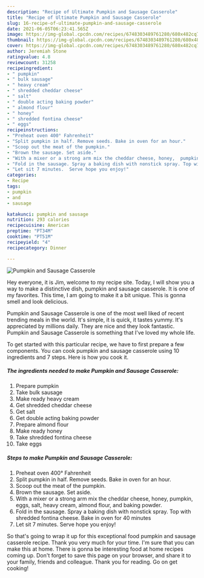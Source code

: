 ```yaml
---
description: "Recipe of Ultimate Pumpkin and Sausage Casserole"
title: "Recipe of Ultimate Pumpkin and Sausage Casserole"
slug: 16-recipe-of-ultimate-pumpkin-and-sausage-casserole
date: 2021-06-05T06:23:41.565Z
image: https://img-global.cpcdn.com/recipes/6748303489761280/680x482cq70/pumpkin-and-sausage-casserole-recipe-main-photo.jpg
thumbnail: https://img-global.cpcdn.com/recipes/6748303489761280/680x482cq70/pumpkin-and-sausage-casserole-recipe-main-photo.jpg
cover: https://img-global.cpcdn.com/recipes/6748303489761280/680x482cq70/pumpkin-and-sausage-casserole-recipe-main-photo.jpg
author: Jeremiah Stone
ratingvalue: 4.8
reviewcount: 31258
recipeingredient:
- " pumpkin"
- " bulk sausage"
- " heavy cream"
- " shredded cheddar cheese"
- " salt"
- " double acting baking powder"
- " almond flour"
- " honey"
- " shredded fontina cheese"
- " eggs"
recipeinstructions:
- "Preheat oven 400° Fahrenheit"
- "Split pumpkin in half. Remove seeds. Bake in oven for an hour."
- "Scoop out the meat of the pumpkin."
- "Brown the sausage. Set aside."
- "With a mixer or a strong arm mix the cheddar cheese, honey,  pumpkin, eggs, salt, heavy cream, almond flour, and baking powder."
- "Fold in the sausage. Spray a baking dish with nonstick spray. Top with shredded fontina cheese. Bake in oven for 40 minutes"
- "Let sit 7 minutes.  Serve hope you enjoy!"
categories:
- Recipe
tags:
- pumpkin
- and
- sausage

katakunci: pumpkin and sausage 
nutrition: 293 calories
recipecuisine: American
preptime: "PT34M"
cooktime: "PT51M"
recipeyield: "4"
recipecategory: Dinner

---
```



![Pumpkin and Sausage Casserole](https://img-global.cpcdn.com/recipes/6748303489761280/680x482cq70/pumpkin-and-sausage-casserole-recipe-main-photo.jpg)

Hey everyone, it is Jim, welcome to my recipe site. Today, I will show you a way to make a distinctive dish, pumpkin and sausage casserole. It is one of my favorites. This time, I am going to make it a bit unique. This is gonna smell and look delicious.



Pumpkin and Sausage Casserole is one of the most well liked of recent trending meals in the world. It's simple, it is quick, it tastes yummy. It's appreciated by millions daily. They are nice and they look fantastic. Pumpkin and Sausage Casserole is something that I've loved my whole life.


To get started with this particular recipe, we have to first prepare a few components. You can cook pumpkin and sausage casserole using 10 ingredients and 7 steps. Here is how you cook it.

<!--inarticleads1-->

##### The ingredients needed to make Pumpkin and Sausage Casserole:

1. Prepare  pumpkin
1. Take  bulk sausage
1. Make ready  heavy cream
1. Get  shredded cheddar cheese
1. Get  salt
1. Get  double acting baking powder
1. Prepare  almond flour
1. Make ready  honey
1. Take  shredded fontina cheese
1. Take  eggs




<!--inarticleads2-->

##### Steps to make Pumpkin and Sausage Casserole:

1. Preheat oven 400° Fahrenheit
1. Split pumpkin in half. Remove seeds. Bake in oven for an hour.
1. Scoop out the meat of the pumpkin.
1. Brown the sausage. Set aside.
1. With a mixer or a strong arm mix the cheddar cheese, honey,  pumpkin, eggs, salt, heavy cream, almond flour, and baking powder.
1. Fold in the sausage. Spray a baking dish with nonstick spray. Top with shredded fontina cheese. Bake in oven for 40 minutes
1. Let sit 7 minutes.  Serve hope you enjoy!




So that's going to wrap it up for this exceptional food pumpkin and sausage casserole recipe. Thank you very much for your time. I'm sure that you can make this at home. There is gonna be interesting food at home recipes coming up. Don't forget to save this page on your browser, and share it to your family, friends and colleague. Thank you for reading. Go on get cooking!
